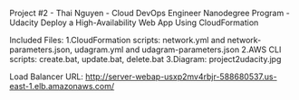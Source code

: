 Project #2 - Thai Nguyen - Cloud DevOps Engineer Nanodegree Program - Udacity
Deploy a High-Availability Web App Using CloudFormation


Included Files: 
1.CloudFormation scripts: network.yml and network-parameters.json, udagram.yml and udagram-parameters.json
2.AWS CLI scripts: create.bat, update.bat, delete.bat
3.Diagram: project2udacity.jpg

Load Balancer URL: http://server-webap-usxp2mv4rbjr-588680537.us-east-1.elb.amazonaws.com/